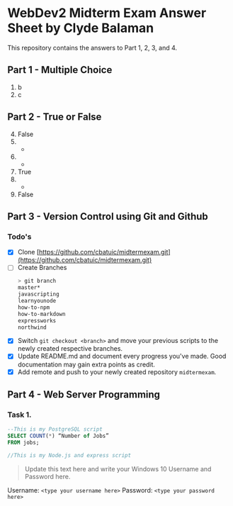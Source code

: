 # WebDev2 Midterm Exam Answer Sheet by Clyde Balaman
This repository contains the answers to Part 1, 2, 3, and 4.

## Part 1 - Multiple Choice
1. b
1. c

## Part 2 - True or False
4. False
5. -
6. -
7. True
8. -
9. False

## Part 3 - Version Control using Git and Github

### Todo's
- [X] Clone [https://github.com/cbatuic/midtermexam.git](https://github.com/cbatuic/midtermexam.git)
- [ ] Create Branches
    ```bash
    > git branch
    master*
    javascripting
    learnyounode
    how-to-npm
    how-to-markdown
    expressworks
    northwind
    ```
- [X] Switch ```git checkout <branch>``` and move your previous scripts to the newly created respective branches.
- [X] Update README.md and document every progress you've made. Good documentation may gain extra points as credit.
- [X] Add remote and push to your newly created repository ```midtermexam```.

## Part 4 - Web Server Programming

### Task 1. 
```sql
--This is my PostgreSQL script
SELECT COUNT(*) “Number of Jobs” 
FROM jobs; 
```
```js
//This is my Node.js and express script

```

> Update this text here and write your Windows 10 Username and Password here.

Username: ```<type your username here>```
Password: ```<type your password here>```
